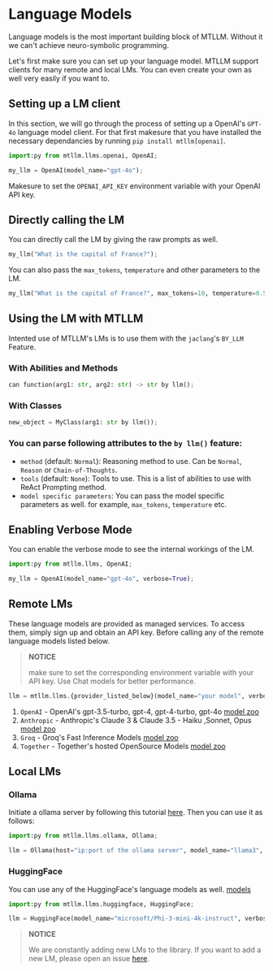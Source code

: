 # Language Models

Language models is the most important building block of MTLLM. Without it we can't achieve neuro-symbolic programming.

Let's first make sure you can set up your language model. MTLLM support clients for many remote and local LMs. You can even create your own as well very easily if you want to.

## Setting up a LM client

In this section, we will go through the process of setting up a OpenAI's `GPT-4o` language model client. For that first makesure that you have installed the necessary dependancies by running `pip install mtllm[openai]`.

```python
import:py from mtllm.llms.openai, OpenAI;

my_llm = OpenAI(model_name="gpt-4o");
```

Makesure to set the `OPENAI_API_KEY` environment variable with your OpenAI API key.

## Directly calling the LM

You can directly call the LM by giving the raw prompts as well.

```python
my_llm("What is the capital of France?");
```

You can also pass the `max_tokens`, `temperature` and other parameters to the LM.

```python
my_llm("What is the capital of France?", max_tokens=10, temperature=0.5);
```

## Using the LM with MTLLM

Intented use of MTLLM's LMs is to use them with the `jaclang`'s `BY_LLM` Feature.

### With Abilities and Methods

```python
can function(arg1: str, arg2: str) -> str by llm();
```

### With Classes

```python
new_object = MyClass(arg1: str by llm());
```

### You can parse following attributes to the `by llm()` feature:

- `method` (default: `Normal`): Reasoning method to use. Can be `Normal`, `Reason` or `Chain-of-Thoughts`.
- `tools` (default: `None`): Tools to use. This is a list of abilities to use with ReAct Prompting method.
- `model specific parameters`: You can pass the model specific parameters as well. for example, `max_tokens`, `temperature` etc.

## Enabling Verbose Mode

You can enable the verbose mode to see the internal workings of the LM.

```python
import:py from mtllm.llms, OpenAI;

my_llm = OpenAI(model_name="gpt-4o", verbose=True);
```

## Remote LMs

These language models are provided as managed services. To access them, simply sign up and obtain an API key. Before calling any of the remote language models listed below.

> **NOTICE**
>
> make sure to set the corresponding environment variable with your API key. Use Chat models for better performance.

```python
llm = mtllm.llms.{provider_listed_below}(model_name="your model", verbose=True/False);
```

1. `OpenAI` - OpenAI's gpt-3.5-turbo, gpt-4, gpt-4-turbo, gpt-4o [model zoo](https://platform.openai.com/docs/models)
2. `Anthropic` - Anthropic's Claude 3 & Claude 3.5 - Haiku ,Sonnet, Opus [model zoo](https://docs.anthropic.com/en/docs/about-claude/models)
3. `Groq` - Groq's Fast Inference Models [model zoo](https://console.groq.com/docs/models)
4. `Together` - Together's hosted OpenSource Models [model zoo](https://docs.together.ai/docs/inference-models)

## Local LMs

### Ollama

Initiate a ollama server by following this tutorial [here](https://github.com/ollama/ollama). Then you can use it as follows:

```python
import:py from mtllm.llms.ollama, Ollama;

llm = Ollama(host="ip:port of the ollama server", model_name="llama3", verbose=True/False);
```

### HuggingFace

You can use any of the HuggingFace's language models as well. [models](https://huggingface.co/models?pipeline_tag=text-generation)

```python
import:py from mtllm.llms.huggingface, HuggingFace;

llm = HuggingFace(model_name="microsoft/Phi-3-mini-4k-instruct", verbose=True/False);
```

>  **NOTICE**
>
> We are constantly adding new LMs to the library. If you want to add a new LM, please open an issue [here](https://github.com/Jaseci-Labs/mtllm/issues).